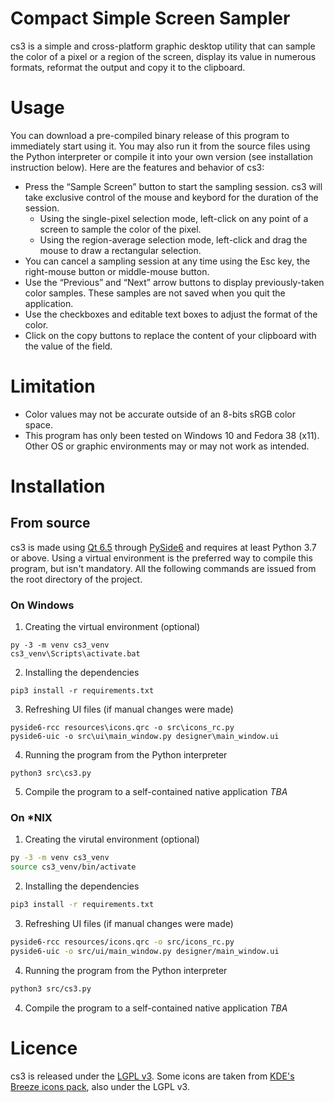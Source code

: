
# Compact Simple Screen Sampler
cs3 is a simple and cross-platform graphic desktop utility that can sample the color of a pixel or a region of the screen, display its value in numerous formats, reformat the output and copy it to the clipboard.

# Usage
You can download a pre-compiled binary release of this program to immediately start using it. You may also run it from the source files using the Python interpreter or compile it into your own version (see installation instruction below).
Here are the features and behavior of cs3:
* Press the “Sample Screen” button to start the sampling session. cs3 will take exclusive control of the mouse and keybord for the duration of the session.
	* Using the single-pixel selection mode, left-click on any point of a screen to sample the color of the pixel.
	* Using the region-average selection mode, left-click and drag the mouse to draw a rectangular selection.
* You can cancel a sampling session at any time using the Esc key, the right-mouse button or middle-mouse button.
* Use the “Previous” and “Next” arrow buttons to display previously-taken color samples. These samples are not saved when you quit the application.
* Use the checkboxes and editable text boxes to adjust the format of the color.
* Click on the copy buttons to replace the content of your clipboard with the value of the field.

# Limitation
* Color values may not be accurate outside of an 8-bits sRGB color space.
* This program has only been tested on Windows 10 and Fedora 38 (x11). Other OS or graphic environments may or may not work as intended.

# Installation
## From source
cs3 is made using [Qt 6.5](https://www.qt.io/) through [PySide6](https://wiki.qt.io/Qt_for_Python) and requires at least Python 3.7 or above. Using a virtual environment is the preferred way to compile this program, but isn't mandatory. All the following commands are issued from the root directory of the project.

### On Windows
1.  Creating the virtual environment (optional)
```batch
py -3 -m venv cs3_venv
cs3_venv\Scripts\activate.bat
```
2. Installing the dependencies
```batch
pip3 install -r requirements.txt
```
3. Refreshing UI files (if manual changes were made)
```batch
pyside6-rcc resources\icons.qrc -o src\icons_rc.py
pyside6-uic -o src\ui\main_window.py designer\main_window.ui
```
4. Running the program from the Python interpreter
```batch
python3 src\cs3.py
```
5. Compile the program to a self-contained native application
_TBA_

### On *NIX
1. Creating the virutal environment (optional)
```bash
py -3 -m venv cs3_venv
source cs3_venv/bin/activate
```
2. Installing the dependencies
```bash
pip3 install -r requirements.txt
```
3. Refreshing UI files (if manual changes were made)
```bash
pyside6-rcc resources/icons.qrc -o src/icons_rc.py
pyside6-uic -o src/ui/main_window.py designer/main_window.ui
```
4. Running the program from the Python interpreter
```bash
python3 src/cs3.py
```
4. Compile the program to a self-contained native application
_TBA_


# Licence
cs3 is released under the [LGPL v3](https://www.gnu.org/licenses/lgpl-3.0.html).
Some icons are taken from [KDE's Breeze icons pack](https://github.com/KDE/breeze-icons/tree/master), also under the LGPL v3.
